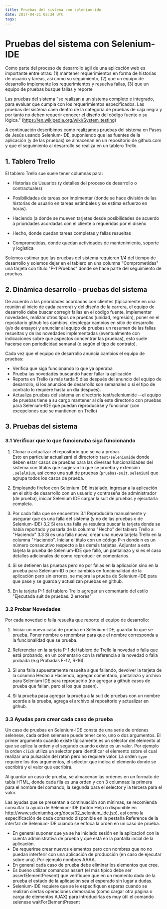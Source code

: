 ```yaml
---
title: Pruebas del sistema con selenium-ide
date: 2017-04-21 02:34 UTC
tags:
---
```


# Pruebas del sistema con Selenium-IDE

Como parte del proceso de desarrollo ágil de una aplicación web
es importante entre otras:  (1) mantener requerimientos en forma
de historias de usuario y tareas, así como su seguimiento,
(2) que un equipo de desarrollo implemente los requerimientos 
y resuelva fallas, (3) que un equipo de pruebas busque fallas y
reporte

Las pruebas del sistema  "se 
realizan a un sistema completo e integrado, para evaluar que cumpla con
los requerimientos especificados.   Las pruebas del sistema caen dentro
de la categoría de pruebas de caja negra y por tanto no deben requerir
conocer el diseño del código fuente o su lógica." (<https://en.wikipedia.org/wiki/System_testing>)

A continuación describimos como realizamos pruebas del sistema en
Pasos de Jesús usando Selenium-IDE, suponiendo que las fuentes de la 
aplicación (y de las pruebas) se almacenan en un repositorio de github.com 
y que el seguimiento al desarrollo se realiza en un tablero Trello.

## 1. Tablero Trello

El tablero Trello sue suele tener columnas para:

- Historias de Usuarios (y detalles del proceso de desarrollo o contractuales) 

- Posibilidades de tareas por implmentar (donde se hace división de las 
  historias de usuario en tareas estimbales y se estima esfuerzo en horas).

- Haciendo (a donde se mueven tarjetas desde posibilidades de acuerdo
  a prioridades acordadas con el cliente o requeridas por el diseño

- Hecho, donde quedan tareas completas y fallas resueltas

- Comprometidas, donde quedan actividades de mantenimiento, soporte y logística

Solemos estimar que las pruebas del sistema requieren 1/4 del tiempo
de desarrollo y solemos dejar en el tablero en una columna "Comprometidas"
una tarjeta con título "P-1 Pruebas" donde se hace parte del seguimiento
de pruebas.

## 2. Dinámica desarrollo - pruebas del sistema

De acuerdo a las prioridades acordadas con clientes (tipicamente en una reunión
al inicio de cada carrera) y del diseño de la carrera, el equipo 
de desarrollo debe buscar corregir fallas en el código fuente, implementar novedades, 
realizar otros tipos de pruebas (unidad, regresión),  poner en el repositorio 
github los cambios, desplegar cambios en sitio de desarrollo (y/o de
ensayo) y anunciar al equipo de pruebas un resumen de las fallas resueltas 
y de las novedades implementadas (eventualmente con indicaciones sobre que
aspectos concentrar las pruebas), esto suele hacerse con periodicidad 
semanal (o según el tipo de contrato).

Cada vez que el equipo de desarrollo anuncia cambios el equipo de pruebas:

- Verifica que siga funcionando lo que ya operaba
- Prueba las novedades buscando hacer fallar la aplicación
- Reporta en Trello (a más tarda  5 días después del anuncio
  del equipo de desarrollo, si los anuncios de desarrollo son semanales
  o si el tipo de contrato lo requiere hasta un día despueś).
- Actualiza pruebas del sistema en directorio test/seleniumide --el
  equipo de pruebas tiene a su cargo mantener al día este directorio
  con pruebas para Selenium-IDE que puedan reproducirse y funcionar
  (con excepciones que se mantienen en Trello)

## 3. Pruebas del sistema

### 3.1 Verificar que lo que funcionaba siga funcionando

1. Clonar o actualizar el repositorio que se va a probar.  
   Esto en particular actualizará el directorio `test/seleniumide` donde deben 
   estar casos de pruebas para las diversas funcionalidades del sistema
   con títulos que sugieran lo que se prueba y extensión `.selelnium`, así
   como una suit de pruebas (`pruebas-suit.selenium`) que agrupa todos los 
   casos de prueba.

2.  Empleando firefox con Selenium IDE instalado, ingresar a la aplicación en
    el sitio de desarrollo con un usuario y contraseña de administrador (de prueba), 
    iniciar Selenium IDE cargar la suit de pruebas y ejecutarla completa.

3. Por cada falla que se encuentre:
3.1 Reproducirla manualmente y asegurar que es una falla del sistema 
    (y no de las pruebas o de Selenium-IDE)
3.2 Si era una falla ya resuleta buscar la tarjeta donde se había reportado
    y pasarla de la columna "Hecho" del tablero Trello a "Haciendo"
3.3 Si es una falla nueva, crear una nueva tarjeta Trello en la columna
    "Haciendo".  Iniciar el título con un código P-n donde n es un número
    consecutivo respecto a las demás tarjetas.  Adjuntar a esta tarjeta
    la prueba de Selenium-IDE que falló, un pantallazo y si es el caso
    detalles adicionales de como reproducir en comentarios.

4. Si se detienen las pruebas pero no por fallas en la aplicación sino en la 
   prueba para Selenium-ID o por cambios en funcionalidad de la aplicación
   pero sin errores, se mejora la prueba de Selenium-IDE para que pase 
   y se guarda y actualizan pruebas en github.

5. En la tarjeta P-1 del tablero Trello agregar un comentario  del estilo
   "Ejecutada suit de pruebas. 2 errores"
  

### 3.2 Probar Novedades

Por cada novedad o falla resuelta que reporte el equipo de desarrollo:

1. Iniciar un nuevo caso de prueba en Selenium-IDE, guardar lo que se
   prueba.  Poner nombre o renombrar para que el nombre corresponda a la
   funcionalidad que se prueba.   

2. Referenciar en la tarjeta P-1 del tablero de Trello la novedad o falla 
   que está probando, en un comentario con la referencia a la novedad o
   falla probada (e.g Probadas F-12, R-16).

3. Si una falla supuestamente resuelta sigue fallando, devolver la tarjeta
   de la columna Hecho a Haciendo, agregar comentario, pantallazo y archivo
   para Selenium IDE para reproducirlo (no agregar a github casos de 
   prueba que fallan, pero si los que pasen).

4. Si la prueba pasa agregar la prueba a la suit de pruebas con un nombre
   acorde a la prueba, agrega el archivo al repositorio y actualizar en github.


### 3.3 Ayudas para crear cada caso de prueba

Un caso de pruebas en Selenium-IDE consta de una serie de ordenes selenese, cada orden selenese puede tener cero, uno o dos argumentos.  El primer argumento cuando existe típicamente es un selector del elemento al que se aplica la orden y el segundo cuando existe es un valor.  Por ejemplo la orden ```click``` utiliza un selector para identificar el elemento sobre el cual realizar una pulsación del ratón pero no requiere valor.  La orden ```type``` requiere los dos argumentos, el selector que indica el elemento donde se escribirá y el valor que escribirá.

Al guardar un caso de prueba, se almacenan las ordenes en un formato de tabla HTML, donde cada fila es una orden y con 3 columnas: la primera para el nombre del comando, la segunda para el selector y la tercera para el valor.

Las ayudas que se presentan a continuación son mínimas, se recomienda consultar la ayuda de Selenium-IDE (botón Help o disponible en http://www.seleniumhq.org/docs/02_selenium_ide.jsp), así como la especificación de cada comando disponible en la pestaña Reference de la interfaz de Selenium-IDE cuando se enfoca la orden en un caso de prueba.

* En general suponer que ya se ha iniciado sesión en la aplicacioń con la cuenta administrativa de prueba y que está
  en la pantalla incial de la aplicación. 
* De requerirse crear nuevos elementos pero con nombres que no no puedan interferir con una aplicación de producción (en caso de ejecutar sobre una).  Por ejemplo nombres AAAA.
* En general cada caso de prueba debe eliminar los elementos que cree.
* Es bueno utilizar comandos assert (el más típico debe ser assertElementPresent) que verifiquen que en un momento dado de la prueba el estado de la aplicación sea el esperado sin lugar a dudas.
* Selenium-IDE requiere que se le especifiquen esperas cuando se realizan ciertas operaciones demoradas (como cargar otra página o carga de elementos AJAX) para introducirlas es muy útil el comando selenese waitForElementPresent
